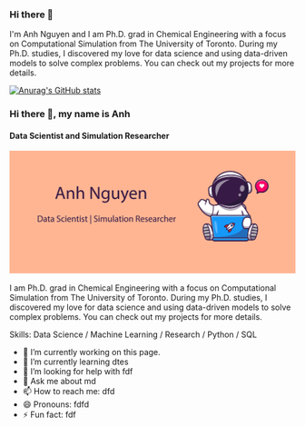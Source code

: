 ### Hi there 👋

I'm Anh Nguyen and I am Ph.D. grad in Chemical Engineering with a focus on Computational Simulation from The University of Toronto. During my Ph.D. studies, I discovered my love for data science and using data-driven models to solve complex problems. You can check out my projects for more details.

[![Anurag's GitHub stats](https://github-readme-stats.vercel.app/api?username=avtnguyen)](https://github.com/anuraghazra/github-readme-stats)

### Hi there 👋, my name is Anh
#### Data Scientist and Simulation Researcher
![Data Scientist and Simulation Researcher](https://github.com/avtnguyen/avtnguyen/blob/main/github_banner.png)

 I am Ph.D. grad in Chemical Engineering with a focus on Computational Simulation from The University of Toronto. During my Ph.D. studies, I discovered my love for data science and using data-driven models to solve complex problems. You can check out my projects for more details.
 
Skills: Data Science / Machine Learning / Research / Python / SQL

- 🔭 I’m currently working on this page. 
- 🌱 I’m currently learning dtes 
- 🤔 I’m looking for help with fdf 
- 💬 Ask me about md 
- 📫 How to reach me: dfd 
- 😄 Pronouns: fdfd 
- ⚡ Fun fact: fdf 




